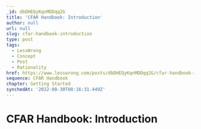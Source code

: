 ```yaml
---
_id: dbDHEQyKqnMDDqq2G
title: 'CFAR Handbook: Introduction'
author: null
url: null
slug: cfar-handbook-introduction
type: post
tags:
  - LessWrong
  - Concept
  - Post
  - Rationality
href: https://www.lesswrong.com/posts/dbDHEQyKqnMDDqq2G/cfar-handbook-introduction
sequence: CFAR Handbook
chapter: Getting Started
synchedAt: '2022-08-30T08:16:31.449Z'
---
```

# CFAR Handbook: Introduction

